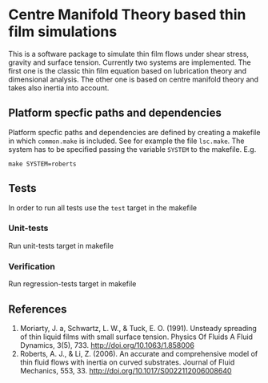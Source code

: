 
Centre Manifold Theory based thin film simulations
==================================================

This is a software package to simulate thin film flows under shear stress, gravity and surface tension. Currently two systems are implemented. The first one is the classic thin film equation based on lubrication theory and dimensional analysis. The other one is based on centre manifold theory and takes also inertia into account. 

Platform specfic paths and dependencies
---------------------------------------

Platform specfic paths and dependencies are defined by creating a makefile in which `common.make` is included. See for example the file `lsc.make`. The system has to be specified passing the variable `SYSTEM` to the makefile. E.g.

```
make SYSTEM=roberts
```

Tests
-----

In order to run all tests use the `test` target in the makefile

### Unit-tests

Run unit-tests target in makefile

### Verification

Run regression-tests target in makefile

References
----------

1. Moriarty, J. a, Schwartz, L. W., & Tuck, E. O. (1991). Unsteady spreading of thin liquid films with small surface tension. Physics Of Fluids A Fluid Dynamics, 3(5), 733. http://doi.org/10.1063/1.858006
2. Roberts, A. J., & Li, Z. (2006). An accurate and comprehensive model of thin fluid flows with inertia on curved substrates. Journal of Fluid Mechanics, 553, 33. http://doi.org/10.1017/S0022112006008640

